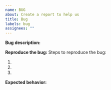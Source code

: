 ```yaml
---
name: BUG
about: Create a report to help us
title: Bug
labels: bug
assignees: ""
---
```


**Bug description:**

<!-- A clear and concise description of what the bug is. -->

**Reproduce the bug:**
Steps to reproduce the bug:

1.
2.
3.

**Expected behavior:**

<!-- A clear and concise description of what you think should happen. -->